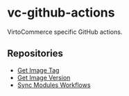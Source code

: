 # vc-github-actions

VirtoCommerce specific GitHub actions.

## Repositories

* [Get Image Tag](/get-image-tag/README.md)
* [Get Image Version](/get-image-version/README.md)
* [Sync Modules Workflows](/sync-module-cicd/README.md)